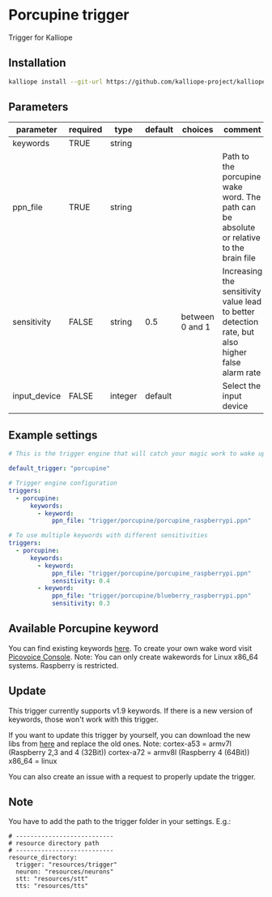 # Porcupine trigger
Trigger for Kalliope

## Installation
```bash
kalliope install --git-url https://github.com/kalliope-project/kalliope_trigger_porcupine.git
```

## Parameters

| parameter    | required | type    | default | choices         | comment                                                                                          |
|--------------|----------|---------|---------|-----------------|--------------------------------------------------------------------------------------------------|
| keywords     | TRUE     | string  |         |                 |                                                                                                  |
| ppn_file     | TRUE     | string  |         |                 | Path to the porcupine wake word. The path can be absolute or relative to the brain file          |
| sensitivity  | FALSE    | string  | 0.5     | between 0 and 1 | Increasing the sensitivity value lead to better detection rate, but also higher false alarm rate |
| input_device | FALSE    | integer | default | 				| Select the input device 															   |

## Example settings

```yaml
# This is the trigger engine that will catch your magic work to wake up Kalliope. With porcupine we need different keywords for different platforms. The example use the wake word "porcupine" for the raspberry.

default_trigger: "porcupine"

# Trigger engine configuration
triggers:
  - porcupine:
      keywords:
        - keyword: 
            ppn_file: "trigger/porcupine/porcupine_raspberrypi.ppn"

# To use multiple keywords with different sensitivities
triggers:
  - porcupine:
      keywords:  
        - keyword: 
            ppn_file: "trigger/porcupine/porcupine_raspberrypi.ppn"
            sensitivity: 0.4
        - keyword:
            ppn_file: "trigger/porcupine/blueberry_raspberrypi.ppn"
            sensitivity: 0.3
```


## Available Porcupine keyword

You can find existing keywords [here](https://github.com/Picovoice/Porcupine/tree/master/resources/keyword_files). 
To create your own wake word visit [Picovoice Console](https://console.picovoice.ai/). 
Note: 
You can only create wakewords for Linux x86_64 systems. Raspberry is restricted. 

## Update
This trigger currently supports v1.9 keywords. If there is a new version of keywords, those won't work with this trigger. 

If you want to update this trigger by yourself, you can download the new libs from [here](https://github.com/Picovoice/porcupine/tree/master/lib) and replace the old ones. 
Note:
  cortex-a53 = armv7l (Raspberry 2,3 and 4 (32Bit))
  cortex-a72 = armv8l (Raspberry 4 (64Bit))
  x86_64 = linux

You can also create an issue with a request to properly update the trigger.

## Note

You have to add the path to the trigger folder in your settings.
E.g.:
```
# ---------------------------
# resource directory path
# ---------------------------
resource_directory:
  trigger: "resources/trigger"
  neuron: "resources/neurons"
  stt: "resources/stt"
  tts: "resources/tts"
```
